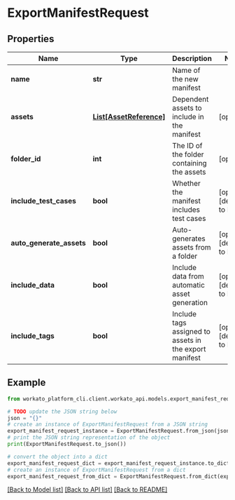 # ExportManifestRequest


## Properties

Name | Type | Description | Notes
------------ | ------------- | ------------- | -------------
**name** | **str** | Name of the new manifest | 
**assets** | [**List[AssetReference]**](AssetReference.md) | Dependent assets to include in the manifest | [optional] 
**folder_id** | **int** | The ID of the folder containing the assets | [optional] 
**include_test_cases** | **bool** | Whether the manifest includes test cases | [optional] [default to False]
**auto_generate_assets** | **bool** | Auto-generates assets from a folder | [optional] [default to False]
**include_data** | **bool** | Include data from automatic asset generation | [optional] [default to False]
**include_tags** | **bool** | Include tags assigned to assets in the export manifest | [optional] [default to False]

## Example

```python
from workato_platform_cli.client.workato_api.models.export_manifest_request import ExportManifestRequest

# TODO update the JSON string below
json = "{}"
# create an instance of ExportManifestRequest from a JSON string
export_manifest_request_instance = ExportManifestRequest.from_json(json)
# print the JSON string representation of the object
print(ExportManifestRequest.to_json())

# convert the object into a dict
export_manifest_request_dict = export_manifest_request_instance.to_dict()
# create an instance of ExportManifestRequest from a dict
export_manifest_request_from_dict = ExportManifestRequest.from_dict(export_manifest_request_dict)
```
[[Back to Model list]](../README.md#documentation-for-models) [[Back to API list]](../README.md#documentation-for-api-endpoints) [[Back to README]](../README.md)


